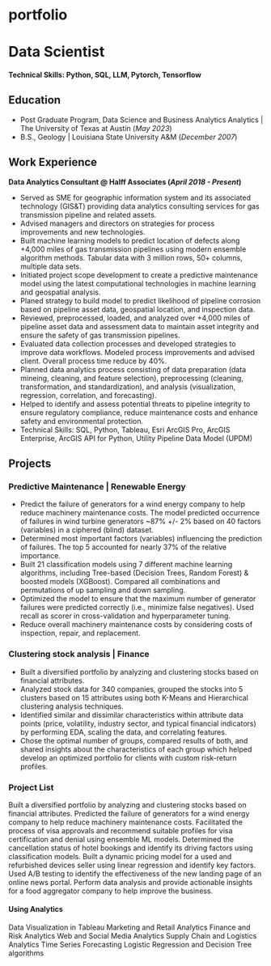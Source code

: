 # portfolio
# Data Scientist

#### Technical Skills: Python, SQL, LLM, Pytorch, Tensorflow

## Education								       		
- Post Graduate Program, Data Science and Business Analytics Analytics | The University of Texas at Austin (_May 2023_)	 			        		
- B.S., Geology | Louisiana State University A&M (_December 2007_)

## Work Experience
**Data Analytics Consultant @ Halff Associates (_April 2018 - Present_)**
- Served as SME for geographic information system and its associated technology (GIS&T) providing data analytics consulting services for gas transmission pipeline and related assets.
- Advised managers and directors on strategies for process improvements and new technologies.
- Built machine learning models to predict location of defects along +4,000 miles of gas transmission pipelines using modern ensemble algorithm methods. Tabular data with 3 million rows, 50+ columns, multiple data sets. 
- Initiated project scope development to create a predictive maintenance model using the latest computational technologies in machine learning and geospatial analysis.
- Planed strategy to build model to predict likelihood of pipeline corrosion based on pipeline asset data, geospatial location, and inspection data.
- Reviewed, preprocessed, loaded, and analyzed over +4,000 miles of pipeline asset data and assessment data to maintain asset integrity and ensure the safety of gas transmission pipelines.
- Evaluated data collection processes and developed strategies to improve data workflows. Modeled process improvements and advised client. Overall process time reduce by 40%.
- Planned data analytics process consisting of data preparation (data mineing, cleaning, and feature selection), preprocessing (cleaning, transformation, and standardization), and analysis (visualization, regression, correlation, and forecasting).
- Helped to identify and assess potential threats to pipeline integrity to ensure regulatory compliance, reduce maintenance costs and enhance safety and environmental protection.
- Technical Skills: SQL, Python, Tableau, Esri ArcGIS Pro, ArcGIS Enterprise, ArcGIS API for Python, Utility Pipeline Data Model (UPDM)

## Projects
### Predictive Maintenance | Renewable Energy
- Predict the failure of generators for a wind energy company to help reduce machinery maintenance costs. The model predicted occurrence of failures in wind turbine generators ~87% +/- 2% based on 40 factors (variables) in a ciphered (blind) dataset.
- Determined most important factors (variables) influencing the prediction of failures. The top 5 accounted for nearly 37% of the relative importance.
- Built 21 classification models using 7 different machine learning algorithms, including Tree-based (Decision Trees, Random Forest) & boosted models (XGBoost). Compared all combinations and permutations of up sampling and down sampling.
- Optimized the model to ensure that the maximum number of generator failures were predicted correctly (i.e., minimize false negatives). Used recall as scorer in cross-validation and hyperparameter tuning. 
- Reduce overall machinery maintenance costs by considering costs of inspection, repair, and replacement.

### Clustering stock analysis |  Finance
- Built a diversified portfolio by analyzing and clustering stocks based on financial attributes.
- Analyzed stock data for 340 companies, grouped the stocks into 5 clusters based on 15 attributes using both K-Means and Hierarchical clustering analysis techniques.
- Identified similar and dissimilar characteristics within attribute data points (price, volatility, industry sector, and typical financial indicators) by performing EDA, scaling the data, and correlating features.
- Chose the optimal number of groups, compared results of both, and shared insights about the characteristics of each group which helped develop an optimized portfolio for clients with custom risk-return profiles.

### Project List
Built a diversified portfolio by analyzing and clustering stocks based on financial attributes.
Predicted the failure of generators for a wind energy company to help reduce machinery maintenance costs.
Facilitated the process of visa approvals and recommend suitable profiles for visa certification and denial using ensemble ML models.
Determined the cancellation status of hotel bookings and identify its driving factors using classification models.
Built a dynamic pricing model for a used and refurbished devices seller using linear regression and identify key factors.
Used A/B testing to identify the effectiveness of the new landing page of an online news portal.
Perform data analysis and provide actionable insights for a food aggregator company to help improve the business.

#### Using Analytics
Data Visualization in Tableau
Marketing and Retail Analytics
Finance and Risk Analytics
Web and Social Media Analytics
Supply Chain and Logistics Analytics
Time Series Forecasting
Logistic Regression and Decision Tree algorithms